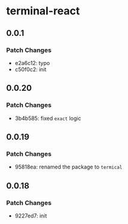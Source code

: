 # terminal-react

## 0.0.1

### Patch Changes

- e2a6c12: typo
- c50f0c2: init

## 0.0.20

### Patch Changes

- 3b4b585: fixed `exact` logic

## 0.0.19

### Patch Changes

- 95818ea: renamed the package to `termical`

## 0.0.18

### Patch Changes

- 9227ed7: init
